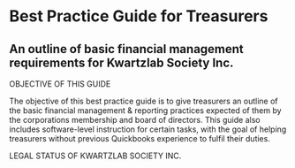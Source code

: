 Best Practice Guide for Treasurers
==================================
An outline of basic financial management requirements for Kwartzlab Society Inc.
--------------------------------------------------------------------------------


OBJECTIVE OF THIS GUIDE

The objective of this best practice guide is to give treasurers an outline of the basic financial management & reporting practices expected of them by the corporations membership and board of directors. This guide also includes software-level instruction for certain tasks, with the goal of helping treasurers without previous Quickbooks experience to fulfil their duties.

LEGAL STATUS OF KWARTZLAB SOCIETY INC.

